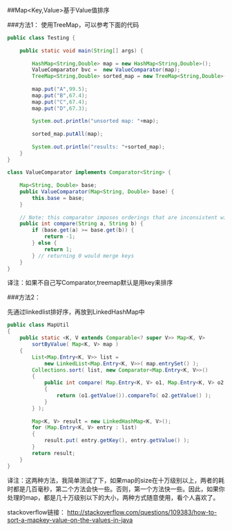 ##Map<Key,Value>基于Value值排序

###方法1：
使用TreeMap，可以参考下面的代码
```java
public class Testing {  
  
    public static void main(String[] args) {  
  
        HashMap<String,Double> map = new HashMap<String,Double>();  
        ValueComparator bvc =  new ValueComparator(map);  
        TreeMap<String,Double> sorted_map = new TreeMap<String,Double>(bvc);  
  
        map.put("A",99.5);  
        map.put("B",67.4);  
        map.put("C",67.4);  
        map.put("D",67.3);  
  
        System.out.println("unsorted map: "+map);  
  
        sorted_map.putAll(map);  
  
        System.out.println("results: "+sorted_map);  
    }  
}  
  
class ValueComparator implements Comparator<String> {  
  
    Map<String, Double> base;  
    public ValueComparator(Map<String, Double> base) {  
        this.base = base;  
    }  
  
    // Note: this comparator imposes orderings that are inconsistent with equals.      
    public int compare(String a, String b) {  
        if (base.get(a) >= base.get(b)) {  
            return -1;  
        } else {  
            return 1;  
        } // returning 0 would merge keys  
    }  
}  
```
译注：如果不自己写Comparator,treemap默认是用key来排序

###方法2：

先通过linkedlist排好序，再放到LinkedHashMap中
```java
public class MapUtil  
{  
    public static <K, V extends Comparable<? super V>> Map<K, V>   
        sortByValue( Map<K, V> map )  
    {  
        List<Map.Entry<K, V>> list =  
            new LinkedList<Map.Entry<K, V>>( map.entrySet() );  
        Collections.sort( list, new Comparator<Map.Entry<K, V>>()  
        {  
            public int compare( Map.Entry<K, V> o1, Map.Entry<K, V> o2 )  
            {  
                return (o1.getValue()).compareTo( o2.getValue() );  
            }  
        } );  
  
        Map<K, V> result = new LinkedHashMap<K, V>();  
        for (Map.Entry<K, V> entry : list)  
        {  
            result.put( entry.getKey(), entry.getValue() );  
        }  
        return result;  
    }  
}  
```
译注：这两种方法，我简单测试了下，如果map的size在十万级别以上，两者的耗时都是几百毫秒，第二个方法会快一些。否则，第一个方法快一些。因此，如果你处理的map，都是几十万级别以下的大小，两种方式随意使用，看个人喜欢了。

stackoverflow链接：
http://stackoverflow.com/questions/109383/how-to-sort-a-mapkey-value-on-the-values-in-java